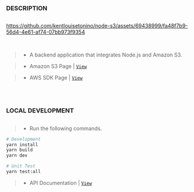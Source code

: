 ### DESCRIPTION
##
https://github.com/kentlouisetonino/node-s3/assets/69438999/fa48f7b9-56d4-4e61-af74-07bb973f9354

<br />

> - A backend application that integrates Node.js and Amazon S3.

> - Amazon S3 Page | [``View``](https://aws.amazon.com/s3/)

> - AWS SDK Page | [``View``](https://www.npmjs.com/package/aws-sdk)

<br />
<br />



### LOCAL DEVELOPMENT
##
> - Run the following commands.

```bash
# Development
yarn install
yarn build
yarn dev

# Unit Test
yarn test:all
```

> - API Documentation | [``View``](https://www.postman.com/kentlouisetonino/workspace/backend-engineering/documentation/21891196-8be4f057-168b-4515-89fd-e3367ca90bbb)
